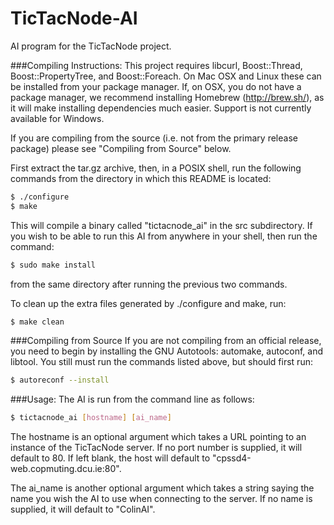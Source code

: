 TicTacNode-AI
=============

AI program for the TicTacNode project.

###Compiling Instructions:
This project requires libcurl, Boost::Thread, Boost::PropertyTree, and Boost::Foreach. On Mac OSX and 
Linux these can be installed from your package manager. If, on OSX, you do not have a package manager, we recommend 
installing Homebrew (http://brew.sh/), as it will make installing dependencies much easier.
 Support is not currently available for Windows.

If you are compiling from the source (i.e. not from the primary release package) please see "Compiling from Source" below.

First extract the tar.gz archive, then, in a POSIX shell, run the following commands from the directory in which this README is located:
```bash
$ ./configure
$ make
```
This will compile a binary called "tictacnode_ai" in the src subdirectory. If you wish to be able to 
run this AI 
from anywhere in your shell, then run the command:
```bash
$ sudo make install
```
from the same directory after running the previous two commands.

To clean up the extra files generated by ./configure and make, run:
```bash
$ make clean
```

###Compiling from Source
If you are not compiling from an official release, you need to begin by installing the GNU Autotools: automake, autoconf, and libtool. 
You still must run the commands listed above, but should first run:
```bash
$ autoreconf --install
```

###Usage:
The AI is run from the command line as follows:
```bash
$ tictacnode_ai [hostname] [ai_name]
```

The hostname is an optional argument which takes a URL pointing to an instance of the TicTacNode 
server. If no port number is supplied, it will default to 80. If left blank, the host will default to 
"cpssd4-web.copmuting.dcu.ie:80".

The ai_name is another optional argument which takes a string saying the name you wish the AI to use 
when connecting to the server. If no name is supplied, it will default to "ColinAI".
